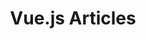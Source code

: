 ---
layout: topic
title: Vue.js Articles
description: Discover Vue.js tutorials, guides, and best practices. Learn Vue 3, composition API, and modern Vue.js development techniques.
created_at: 2025-06-28T14:02
last_modified: 2025-06-28T22:43
---